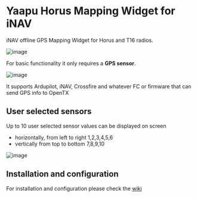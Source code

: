 # Yaapu Horus Mapping Widget for iNAV

iNAV offline GPS Mapping Widget for Horus and T16 radios.

![image](https://user-images.githubusercontent.com/30294218/76712734-946a6500-671b-11ea-9fbc-6c779cf4d0b5.png)

For basic functionality it only requires a **GPS sensor**.

![image](https://user-images.githubusercontent.com/30294218/76808657-b1209e80-67e8-11ea-812e-2f63521623d2.png)

It supports Ardupilot, iNAV, Crossfire and whatever FC or firmware that can send GPS info to OpenTX

## User selected sensors

Up to 10 user selected sensor values can be displayed on screen
- horizontally, from left to right 1,2,3,4,5,6
- vertically from top to bottom 7,8,9,10

![image](https://user-images.githubusercontent.com/30294218/76799958-e15d4280-67d2-11ea-801e-ef70287a568a.png)

## Installation and configuration

For installation and configuration please check the [wiki](https://github.com/yaapu/HorusMappingWidget/wiki)

